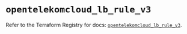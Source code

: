 # `opentelekomcloud_lb_rule_v3`

Refer to the Terraform Registry for docs: [`opentelekomcloud_lb_rule_v3`](https://registry.terraform.io/providers/opentelekomcloud/opentelekomcloud/1.36.49/docs/resources/lb_rule_v3).
